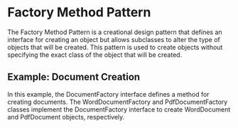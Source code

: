 # Factory Method Pattern

The Factory Method Pattern is a creational design pattern that defines an interface for creating an object but allows subclasses to alter the type of objects that will be created. This pattern is used to create objects without specifying the exact class of the object that will be created.

## Example: Document Creation

In this example, the DocumentFactory interface defines a method for creating documents. The WordDocumentFactory and PdfDocumentFactory classes implement the DocumentFactory interface to create WordDocument and PdfDocument objects, respectively.
